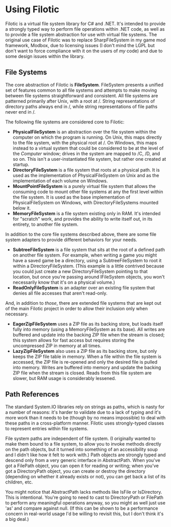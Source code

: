 # Using Filotic #
Filotic is a virtual file system library for C# and .NET. It's intended to
provide a strongly typed way to perform file operations within .NET code, as
well as to provide a file system abstraction for use with virtual file systems.
The original use case of Filotic was to replace SharpFileSystem in my game mod
framework, Modbox, due to licensing issues (I don't mind the LGPL but don't
want to force compliance with it on the users of _my_ code) and due to some
design issues within the library.

## File Systems ##
The core abstraction of Filotic is **FileSystem**. FileSystem presents a
unified set of features common to all file systems and attempts to make moving
between file systems straightforward and consistent. All file systems are
patterned primarily after Unix, with a root at /. String representations of
directory paths always end in /, while string representations of file paths
never end in /.

The following file systems are considered core to Filotic:

- **PhysicalFileSystem** is an abstraction over the file system within the
computer on which the program is running. On Unix, this maps directly to the
file system, with the physical root at /. On Windows, this maps instead to a
virtual system that could be considered to be at the level of the *Computer*
window; drives in the system are mapped to /C, /D, and so on. This isn't a
user-instantiated file system, but rather one created at startup.
- **DirectoryFileSystem** is a file system that roots at a physical path. It
is used as the implementation of PhysicalFileSystem on Unix and as the
implementation of each volume on Windows.
- **MountPointFileSystem** is a purely virtual file system that allows the
consuming code to mount other file systems at any the first level within the
file system. It is used as the base implementation of PhysicalFileSystem on
Windows, with DirectoryFileSystems mounted below it.
- **MemoryFileSystem** is a file system existing only in RAM. It's intended
for "scratch" work, and provides the ability to write itself out, in its
entirety, to another file system.

In addition to the core file systems described above, there are some file
system adapters to provide different behaviors for your needs.

- **SubtreeFileSystem** is a file system that sits at the root of a defined
path on another file system. For example, when writing a game you might have
a saved game be a directory, using a SubtreeFileSystem to root it within a
DirectoryFileSystem. (This example is a little contrived because you could
just create a new DirectoryFileSystem pointing to that location, but once
you're passing around IFileSystem objects, you won't necessarily know that
it's on a physical volume.)
- **ReadOnlyFileSystem** is an adapter over an existing file system that
denies all file accesses that aren't read-only.

And, in addition to *those*, there are extended file systems that are kept
out of the main Filotic project in order to allow their inclusion only when
necessary.

- **EagerZipFileSystem** uses a ZIP file as its backing store, but loads
itself fully into memory (using a MemoryFileSystem as its base). All writes
are buffered and update into the backing ZIP file when the stream is closed;
this system allows for fast access but requires storing the uncompressed ZIP
in memory at all times.
- **LazyZipFileSystem** also uses a ZIP file as its backing store, but only
keeps the ZIP file table in memory. When a file within the file system is
accessed, the ZIP file is re-opened and only the desired file is pulled into
memory. Writes are buffered into memory and update the backing ZIP file when
the stream is closed. Reads from this file system are slower, but RAM usage
is considerably lessened.

## Path References ##
The standard System.IO libraries rely on strings as paths, which is nasty
for a number of reasons: it's harder to validate due to a lack of typing
and it's more work than it needs to be (though by no means impossible) to
deal with these paths in a cross-platform manner. Filotic uses strongly-typed
classes to represent entries within file systems.

File system paths are independent of file system. (I originally wanted to make
them bound to a file system, to allow you to invoke methods directly on the
path objects, but it turned into something of an accessibility soup and I
didn't like how it felt to work with.) Path objects are strongly typed and
descend only from a very generic interface in AbstractPath. When you've got a
FilePath object, you can open it for reading or writing; when you've got a
DirectoryPath object, you can create or destroy the directory (depending on
whether it already exists or not), you can get back a list of its children, 
etc.

You might notice that AbstractPath lacks methods like IsFile or IsDirectory.
This is intentional. You're going to need to cast to DirectoryPath or FilePath
to perform any meaningful operations anyway, so you might as well just use 'as'
and compare against null. (If this can be shown to be a performance concern in
real-world usage I'd be willing to revisit this, but I don't think it's a big
deal.)